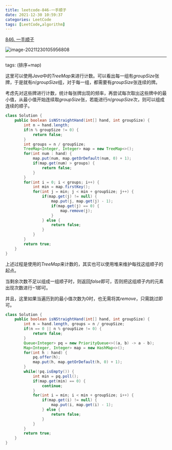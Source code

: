 ```yaml
---
title: leetcode-846-一手顺子
date: 2021-12-30 10:59:37
categories: LeetCode
tags: [LeetCode,algorithm]
---
```


[846. 一手顺子](https://leetcode-cn.com/problems/hand-of-straights/)

![image-20211230105956808](https://gitee.com/cao_ziqiang/img/raw/master/20211230105956.png)

<hr/>

tags: (排序+map)

这里可以使用$Java$中的$TreeMap$来进行计数。可以看出每一组有$groupSize$张牌，于是就有$n / groupSize$组，对于每一组，都需要有$groupSize$张连续的牌。

考虑先对这些牌进行计数，统计每张牌出现的频率，再尝试每次取出这些牌中的最小值，从最小值开始连续取$groupSize$张，若能进行$n/groupSize$次，则可以组成连续的顺子。

```java
class Solution {
    public boolean isNStraightHand(int[] hand, int groupSize) {
        int n = hand.length;
        if(n % groupSize != 0) {
            return false;
        }
        int groups = n / groupSize;
        TreeMap<Integer, Integer> map = new TreeMap<>();
        for(int num : hand) {
            map.put(num, map.getOrDefault(num, 0) + 1);
            if(map.get(num) > groups) {
                return false;
            }
        }
        for(int i = 0; i < groups; i++) {
            int min = map.firstKey();
            for(int j = min; j < min + groupSize; j++) {
                if(map.get(j) != null) {
                    map.put(j, map.get(j) - 1);
                    if(map.get(j) == 0) {
                        map.remove(j);
                    }
                } else {
                    return false;
                }
            }
        }
        return true;
    }
}
```

上述过程是使用的$TreeMap$来计数的，其实也可以使用堆来维护每找这组顺子的起点。

当剩余次数不足以组成一组顺子时，则返回$false$即可，否则把这组顺子内的元素出现次数进行$-1$即可。

并且，这里如果当遍历到的最小值次数为0时，也无需将其$remove$，只需跳过即可。

```java
class Solution {
    public boolean isNStraightHand(int[] hand, int groupSize) {
        int n = hand.length, groups = n / groupSize;
        if(n == 0 || n % groupSize != 0) {
            return false;
        }
        Queue<Integer> pq = new PriorityQueue<>((a, b) -> a - b);
        Map<Integer, Integer> map = new HashMap<>();
        for(int h : hand) {
            pq.offer(h);
            map.put(h, map.getOrDefault(h, 0) + 1);
        }
        while(!pq.isEmpty()) {
            int min = pq.poll();
            if(map.get(min) == 0) {
                continue;
            }
            for(int i = min; i < min + groupSize; i++) {
                if(map.get(i) != null) {
                    map.put(i, map.get(i) - 1);
                } else {
                    return false;
                }
            }
        }
        return true;
    }
}
```

